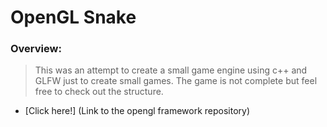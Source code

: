  # OpenGL Snake

### Overview:
> This was an attempt to create a small game engine using c++ and GLFW just to create small games. The game is not complete but feel free to check out the structure.

* [Click here!] (Link to the opengl framework repository)